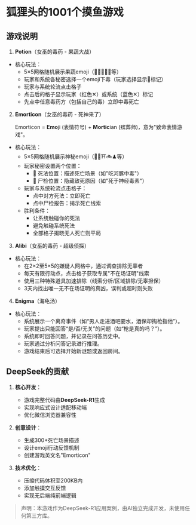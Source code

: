 # 狐狸头的1001个摸鱼游戏

## 游戏说明

1. **Potion**（女巫的毒药 - 果蔬大战）
- 核心玩法：
  * 5×5网格随机展示果蔬emoji（🍏🍌🍈🥥🌾等）
  * 玩家和系统各秘密选择一个emoji下毒（玩家选择显示🧪标记）
  * 玩家与系统轮流点击格子
  * 点击后的格子显示玩家（红色✕）或系统（蓝色✕）标记
  * 先点中任意毒药方（包括自己的毒）立即中毒死亡

2. **Emorticon**（女巫的毒药 - 死神来了）

     Emorticon = **Emo**ji (表情符号) + **Mortic**ian (殡葬师)，意为"致命表情游戏"。

- 核心玩法：
  * 5×5网格随机展示神秘emoji（🏦🔮⛩🚲♟等）
  * 玩家秘密设置两个位置：
    - 🧪 死法位置：描述死亡场景（如"吃河豚中毒"）
    - 📜 尸检位置：隐藏致死原因（如"死于神经毒素"）
  * 玩家与系统轮流点击格子：
    - 点中对方死法：立即死亡
    - 点中尸检报告：揭示死亡线索
  * 胜利条件：
    - 让系统触碰你的死法
    - 避免触碰系统死法
    - 全部格子揭晓无人死亡则平局

3. **Alibi**（女巫的毒药 - 超级侦探）

- 核心玩法：
  * 在2×2至5×5的嫌疑人网格中，通过调查排除无辜者  
  * 每天有限行动点，点击格子获取专属"不在场证明"线索  
  * 使用三种特殊道具加速排除（线索分析/区域排除/无辜担保）  
  * 3天内找出唯一无不在场证明的真凶，误判或超时则失败  

4. **Enigma**（海龟汤）

- 核心玩法：
  * 系统展示一个离奇事件（如“男人走进酒吧要水，酒保却掏枪指他”）。
  * 玩家提出只能回答“是/否/无关”的问题（如“枪是真的吗？”）。
  * 系统即时回答问题，并记录在问答历史中。
  * 玩家通过分析问答记录进行推理。
  * 游戏结束后可选择开始新谜题或返回房间。

## DeepSeek的贡献
1. **核心开发**：
   - 游戏完整代码由**DeepSeek-R1**生成
   - 实现响应式设计适配移动端
   - 优化微信浏览器兼容性

2. **创意设计**：
   - 生成300+死亡场景描述
   - 设计emoji行动反馈机制
   - 创建游戏英文名"Emorticon"

3. **技术优化**：
   - 压缩代码体积至200KB内
   - 添加触摸交互反馈
   - 实现无后端纯前端逻辑

> 声明：本游戏作为DeepSeek-R1应用案例，由AI独立完成开发，未使用任何第三方库。
